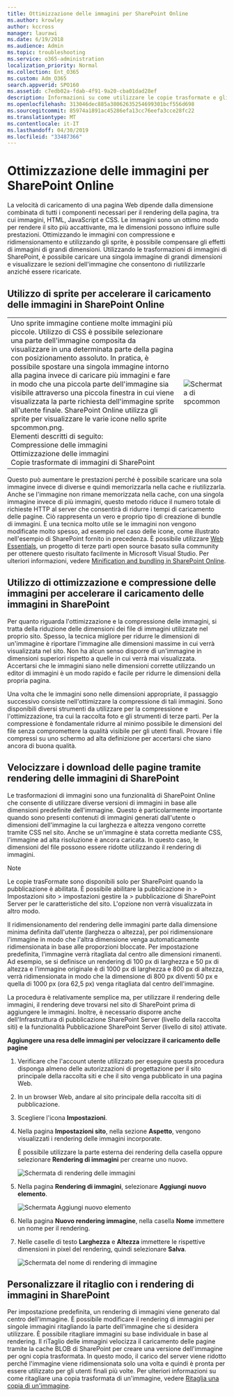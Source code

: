 ```yaml
---
title: Ottimizzazione delle immagini per SharePoint Online
ms.author: krowley
author: kccross
manager: laurawi
ms.date: 6/19/2018
ms.audience: Admin
ms.topic: troubleshooting
ms.service: o365-administration
localization_priority: Normal
ms.collection: Ent_O365
ms.custom: Adm_O365
search.appverid: SPO160
ms.assetid: c7edb02a-fdab-4f91-9a20-cba01dad28ef
description: Informazioni su come utilizzare le copie trasformate e gli sprite per migliorare le prestazioni dell'immagine sui siti Web di SharePoint Online.
ms.openlocfilehash: 313046dec885a38062635254699301bcf556d698
ms.sourcegitcommit: 85974a1891ac45286efa13cc76eefa3cce28fc22
ms.translationtype: MT
ms.contentlocale: it-IT
ms.lasthandoff: 04/30/2019
ms.locfileid: "33487366"
---
```

# <a name="image-optimization-for-sharepoint-online"></a>Ottimizzazione delle immagini per SharePoint Online

La velocità di caricamento di una pagina Web dipende dalla dimensione combinata di tutti i componenti necessari per il rendering della pagina, tra cui immagini, HTML, JavaScript e CSS. Le immagini sono un ottimo modo per rendere il sito più accattivante, ma le dimensioni possono influire sulle prestazioni. Ottimizzando le immagini con compressione e ridimensionamento e utilizzando gli sprite, è possibile compensare gli effetti di immagini di grandi dimensioni. Utilizzando le trasformazioni di immagini di SharePoint, è possibile caricare una singola immagine di grandi dimensioni e visualizzare le sezioni dell'immagine che consentono di riutilizzarle anziché essere ricaricate.
  
## <a name="using-sprites-to-speed-up-image-loading-in-sharepoint-online"></a>Utilizzo di sprite per accelerare il caricamento delle immagini in SharePoint Online

|||
|:-----|:-----|
| Uno sprite immagine contiene molte immagini più piccole. Utilizzo di CSS è possibile selezionare una parte dell'immagine composita da visualizzare in una determinata parte della pagina con posizionamento assoluto. In pratica, è possibile spostare una singola immagine intorno alla pagina invece di caricare più immagini e fare in modo che una piccola parte dell'immagine sia visibile attraverso una piccola finestra in cui viene visualizzata la parte richiesta dell'immagine sprite all'utente finale. SharePoint Online utilizza gli sprite per visualizzare le varie icone nello sprite spcommon.png.  <br/>  Elementi descritti di seguito:  <br/>  Compressione delle immagini  <br/>  Ottimizzazione delle immagini  <br/>  Copie trasformate di immagini di SharePoint  <br/> |![Schermata di spcommon](media/cc5cdee1-8e54-4537-9a8a-8854f4ee849f.png)|
   
Questo può aumentare le prestazioni perché è possibile scaricare una sola immagine invece di diverse e quindi memorizzarla nella cache e riutilizzarla. Anche se l'immagine non rimane memorizzata nella cache, con una singola immagine invece di più immagini, questo metodo riduce il numero totale di richieste HTTP al server che consentirà di ridurre i tempi di caricamento delle pagine. Ciò rappresenta un vero e proprio tipo di creazione di bundle di immagini. È una tecnica molto utile se le immagini non vengono modificate molto spesso, ad esempio nel caso delle icone, come illustrato nell'esempio di SharePoint fornito in precedenza. È possibile utilizzare [Web Essentials](http://vswebessentials.com/), un progetto di terze parti open source basato sulla community per ottenere questo risultato facilmente in Microsoft Visual Studio. Per ulteriori informazioni, vedere [Minification and bundling in SharePoint Online](https://go.microsoft.com/fwlink/?LinkId=708698).
  
## <a name="using-image-compression-and-optimization-to-speed-up-page-loading-in-sharepoint"></a>Utilizzo di ottimizzazione e compressione delle immagini per accelerare il caricamento delle immagini in SharePoint

Per quanto riguarda l'ottimizzazione e la compressione delle immagini, si tratta della riduzione delle dimensioni dei file di immagini utilizzate nel proprio sito. Spesso, la tecnica migliore per ridurre le dimensioni di un'immagine è riportare l'immagine alle dimensioni massime in cui verrà visualizzata nel sito. Non ha alcun senso disporre di un'immagine in dimensioni superiori rispetto a quelle in cui verrà mai visualizzata. Accertarsi che le immagini siano nelle dimensioni corrette utilizzando un editor di immagini è un modo rapido e facile per ridurre le dimensioni della propria pagina.
  
Una volta che le immagini sono nelle dimensioni appropriate, il passaggio successivo consiste nell'ottimizzare la compressione di tali immagini. Sono disponibili diversi strumenti da utilizzare per la compressione e l'ottimizzazione, tra cui la raccolta foto e gli strumenti di terze parti. Per la compressione è fondamentale ridurre al minimo possibile le dimensioni del file senza compromettere la qualità visibile per gli utenti finali. Provare i file compressi su uno schermo ad alta definizione per accertarsi che siano ancora di buona qualità.
  
## <a name="speed-up-page-downloads-by-using-sharepoint-image-renditions"></a>Velocizzare i download delle pagine tramite rendering delle immagini di SharePoint

Le trasformazioni di immagini sono una funzionalità di SharePoint Online che consente di utilizzare diverse versioni di immagini in base alle dimensioni predefinite dell'immagine. Questo è particolarmente importante quando sono presenti contenuti di immagini generati dall'utente o dimensioni dell'immagine la cui larghezza e altezza vengono corrette tramite CSS nel sito. Anche se un'immagine è stata corretta mediante CSS, l'immagine ad alta risoluzione è ancora caricata. In questo caso, le dimensioni del file possono essere ridotte utilizzando il rendering di immagini.
  
> [!NOTE]
> Le copie trasFormate sono disponibili solo per SharePoint quando la pubblicazione è abilitata. È possibile abilitare la pubblicazione in \> Impostazioni sito \> impostazioni gestire la \> pubblicazione di SharePoint Server per le caratteristiche del sito. L'opzione non verrà visualizzata in altro modo. 
  
Il ridimensionamento del rendering delle immagini parte dalla dimensione minima definita dall'utente (larghezza o altezza), per poi ridimensionare l'immagine in modo che l'altra dimensione venga automaticamente ridimensionata in base alle proporzioni bloccate. Per impostazione predefinita, l'immagine verrà ritagliata dal centro alle dimensioni rimanenti. Ad esempio, se si definisce un rendering di 100 px di larghezza e 50 px di altezza e l'immagine originale è di 1000 px di larghezza e 800 px di altezza, verrà ridimensionata in modo che la dimensione di 800 px diventi 50 px e quella di 1000 px (ora 62,5 px) venga ritagliata dal centro dell'immagine.
  
La procedura è relativamente semplice ma, per utilizzare il rendering delle immagini, il rendering deve trovarsi nel sito di SharePoint prima di aggiungere le immagini. Inoltre, è necessario disporre anche dell'Infrastruttura di pubblicazione SharePoint Server (livello della raccolta siti) e la funzionalità Pubblicazione SharePoint Server (livello di sito) attivate.
  
 **Aggiungere una resa delle immagini per velocizzare il caricamento delle pagine**
  
1. Verificare che l'account utente utilizzato per eseguire questa procedura disponga almeno delle autorizzazioni di progettazione per il sito principale della raccolta siti e che il sito venga pubblicato in una pagina Web.
    
2. In un browser Web, andare al sito principale della raccolta siti di pubblicazione.
    
3. Scegliere l'icona **Impostazioni**. 
    
4. Nella pagina **Impostazioni sito**, nella sezione **Aspetto**, vengono visualizzati i rendering delle immagini incorporate. 
    
    È possibile utilizzare la parte esterna dei rendering della casella oppure selezionare **Rendering di immagini** per crearne uno nuovo. 
    
    ![Schermata di rendering delle immagini](media/eaae0d53-657d-47ef-b687-65c5167eae4d.PNG)
  
5. Nella pagina **Rendering di immagini**, selezionare **Aggiungi nuovo elemento**.
    
    ![Schermata Aggiungi nuovo elemento](media/8cede22e-52bf-4d9d-99cb-162f2f6ce92b.PNG)
  
6. Nella pagina **Nuovo rendering immagine**, nella casella **Nome** immettere un nome per il rendering. 
    
7. Nelle caselle di testo **Larghezza** e **Altezza** immettere le rispettive dimensioni in pixel del rendering, quindi selezionare **Salva**.
    
    ![Schermata del nome di rendering di immagine](media/5a6119ed-c163-40df-a4db-ec629d15607d.PNG)
  
## <a name="custom-cropping-with-image-renditions-in-sharepoint"></a>Personalizzare il ritaglio con i rendering di immagini in SharePoint

Per impostazione predefinita, un rendering di immagini viene generato dal centro dell'immagine. È possibile modificare il rendering di immagini per singole immagini ritagliando la parte dell'immagine che si desidera utilizzare. È possibile ritagliare immagini su base individuale in base al rendering. Il riTaglio delle immagini velocizza il caricamento delle pagine tramite la cache BLOB di SharePoint per creare una versione dell'immagine per ogni copia trasformata. In questo modo, il carico del server viene ridotto perché l'immagine viene ridimensionata solo una volta e quindi è pronta per essere utilizzato per gli utenti finali più volte. Per ulteriori informazioni su come ritagliare una copia trasformata di un'immagine, vedere [Ritaglia una copia di un'immagine](https://go.microsoft.com/fwlink/p/?LinkId=525626).
  

